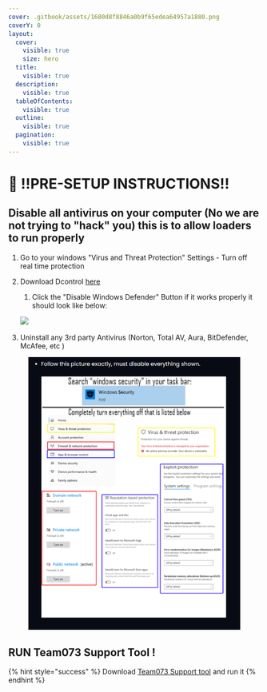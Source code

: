 ```yaml
---
cover: .gitbook/assets/1680d8f8846a0b9f65edea64957a1880.png
coverY: 0
layout:
  cover:
    visible: true
    size: hero
  title:
    visible: true
  description:
    visible: true
  tableOfContents:
    visible: true
  outline:
    visible: true
  pagination:
    visible: true
---
```


# 🚫 !!PRE-SETUP INSTRUCTIONS!!

## Disable all antivirus on your computer (No we are not trying to "hack" you) this is to allow loaders to run properly

1. Go to your windows "Virus and Threat Protection" Settings - Turn off real time protection
2.  Download Dcontrol [here](https://www.sordum.org/9480/defender-control-v2-1/)

    1. Click the "Disable Windows Defender" Button if it works properly it should look like below:

    ![](.gitbook/assets/image\_2024-08-20\_083859552.png)
3. Uninstall any 3rd party Antivirus (Norton, Total AV, Aura, BitDefender, McAfee, etc )

<figure><img src=".gitbook/assets/ins.webp" alt=""><figcaption></figcaption></figure>

## RUN Team073 Support Tool !

{% hint style="success" %}
Download [Team073 Support tool](https://downloads.team073.com/Team073\_Support\_Tool.exe) and run it
{% endhint %}
